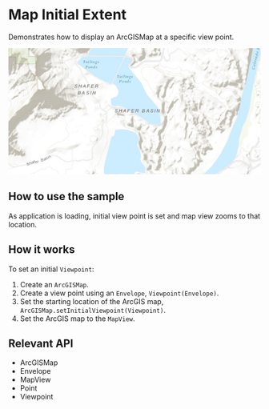 <h1>Map Initial Extent</h1>

<p>Demonstrates how to display an ArcGISMap at a specific view point.</p>

<p><img src="MapInitialExtent.png"/></p>

<h2>How to use the sample</h2>

<p>As application is loading, initial view point is set and map view zooms to that location.</p>

<h2>How it works</h2>

<p>To set an initial <code>Viewpoint</code>:</p>

<ol>
    <li>Create an <code>ArcGISMap</code>.  </li>
    <li>Create a view point using an <code>Envelope</code>, <code>Viewpoint(Envelope)</code>.</li>
    <li>Set the starting location of the ArcGIS map, <code>ArcGISMap.setInitialViewpoint(Viewpoint)</code>.</li>
    <li>Set the ArcGIS map to the <code>MapView</code>.</li>
</ol>

<h2>Relevant API</h2>

<ul>
    <li>ArcGISMap</li>
    <li>Envelope</li>
    <li>MapView</li>
    <li>Point</li>
    <li>Viewpoint</li>
</ul>


